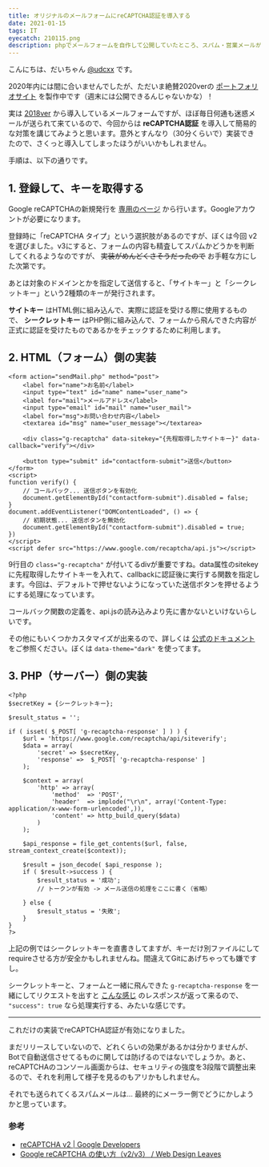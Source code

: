 ```yaml
---
title: オリジナルのメールフォームにreCAPTCHA認証を導入する
date: 2021-01-15
tags: IT
eyecatch: 210115.png
description: phpでメールフォームを自作して公開していたところ、スパム・営業メールがたくさん来たのでreCAPTCHA認証を導入してみました。
---
```


こんにちは、だいちゃん [@udcxx](https://twitter.com/udc_xx) です。

2020年内には間に合いませんでしたが、ただいま絶賛2020verの [ポートフォリオサイト](https://udcxx.me/) を製作中です（週末には公開できるんじゃないかな）！

実は [2018ver](https://udcxx.github.io/portfolio/old/2018/) から導入しているメールフォームですが、ほぼ毎日何通も迷惑メールが送られて来ているので、今回からは **reCAPTCHA認証** を導入して簡易的な対策を講じてみようと思います。意外とすんなり（30分くらいで）実装できたので、さくっと導入してしまったほうがいいかもしれません。

手順は、以下の通りです。

## 1. 登録して、キーを取得する

Google reCAPTCHAの新規発行を [専用のページ](https://www.google.com/recaptcha/admin/create) から行います。Googleアカウントが必要になります。

登録時に「reCAPTCHA タイプ」という選択肢があるのですが、ぼくは今回 v2 を選びました。v3にすると、フォームの内容も精査してスパムかどうかを判断してくれるようなのですが、 ~~実装がめんどくさそうだったので~~ お手軽な方にした次第です。

あとは対象のドメインとかを指定して送信すると、「サイトキー」と「シークレットキー」という2種類のキーが発行されます。

**サイトキー** はHTML側に組み込んで、実際に認証を受ける際に使用するもので、 **シークレットキー** はPHP側に組み込んで、フォームから飛んできた内容が正式に認証を受けたものであるかをチェックするために利用します。


## 2. HTML（フォーム）側の実装

```
<form action="sendMail.php" method="post">
	<label for="name">お名前</label>
	<input type="text" id="name" name="user_name">
	<label for="mail">メールアドレス</label>
	<input type="email" id="mail" name="user_mail">
	<label for="msg">お問い合わせ内容</label>
	<textarea id="msg" name="user_message"></textarea>

	<div class="g-recaptcha" data-sitekey="{先程取得したサイトキー}" data-callback="verify"></div>

	<button type="submit" id="contactform-submit">送信</button>
</form>
<script>
function verify() {
	// コールバック... 送信ボタンを有効化
	document.getElementById("contactform-submit").disabled = false;
}
document.addEventListener("DOMContentLoaded", () => {
	// 初期状態... 送信ボタンを無効化
	document.getElementById("contactform-submit").disabled = true;
})
</script>
<script defer src="https://www.google.com/recaptcha/api.js"></script>
```

9行目の `class="g-recaptcha"` が付いてるdivが重要ですね。data属性のsitekeyに先程取得したサイトキーを入れて、callbackに認証後に実行する関数を指定します。今回は、デフォルトで押せないようになっていた送信ボタンを押せるようにする処理になっています。

コールバック関数の定義を、api.jsの読み込みより先に書かないといけないらしいです。

その他にもいくつかカスタマイズが出来るので、詳しくは [公式のドキュメント](https://developers.google.com/recaptcha/docs/display#render_param) をご参照ください。ぼくは `data-theme="dark"` を使ってます。


## 3. PHP（サーバー）側の実装

```
<?php
$secretKey = {シークレットキー};

$result_status = '';

if ( isset( $_POST[ 'g-recaptcha-response' ] ) ) {
	$url = 'https://www.google.com/recaptcha/api/siteverify';
	$data = array(
		'secret' => $secretKey,
		'response' =>  $_POST[ 'g-recaptcha-response' ]
	);

	$context = array(
		'http' => array(
			'method'  => 'POST',
			'header'  => implode("\r\n", array('Content-Type: application/x-www-form-urlencoded',)),
			'content' => http_build_query($data)
		)
	);

	$api_response = file_get_contents($url, false, stream_context_create($context));

	$result = json_decode( $api_response );
	if ( $result->success ) {
		$result_status = '成功';
		// トークンが有効 -> メール送信の処理をここに書く（省略）

	} else {
		$result_status = '失敗';
	}
}
?>
```

上記の例ではシークレットキーを直書きしてますが、キーだけ別ファイルにしてrequireさせる方が安全かもしれませんね。間違えてGitにあげちゃっても嫌ですし。

シークレットキーと、フォームと一緒に飛んできた `g-recaptcha-response` を一緒にしてリクエストを出すと [こんな感じ](https://developers.google.com/recaptcha/docs/verify#api-response) のレスポンスが返って来るので、 `"success": true` なら処理実行する、みたいな感じです。

-----

これだけの実装でreCAPTCHA認証が有効になりました。

まだリリースしていないので、どれくらいの効果があるかは分かりませんが、Botで自動送信させてるものに関しては防げるのではないでしょうか。あと、reCAPTCHAのコンソール画面からは、セキュリティの強度を3段階で調整出来るので、それを利用して様子を見るのもアリかもしれません。

それでも送られてくるスパムメールは... 最終的にメーラー側でどうにかしようかと思っています。


### 参考

* [reCAPTCHA v2 | Google Developers](https://developers.google.com/recaptcha/docs/display)
* [Google reCAPTCHA の使い方（v2/v3） / Web Design Leaves](https://www.webdesignleaves.com/pr/plugins/google_recaptcha.php)
